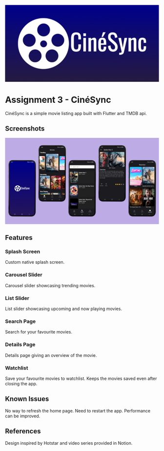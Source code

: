 <img src="screenshots/logo_bg_landscape.png"/>

# Assignment 3 - CinéSync
CinéSync is a simple movie listing app built with Flutter and TMDB api.

## Screenshots
<img src="screenshots/screens.png"/>

## Features

### Splash Screen
Custom native splash screen.

### Carousel Slider
Carousel slider showcasing trending movies.

### List Slider
List slider showcasing upcoming and now playing movies.

### Search Page
Search for your favourite movies.

### Details Page
Details page giving an overview of the movie.

### Watchlist
Save your favourite movies to watchlist. Keeps the movies saved even after closing the app.

## Known Issues
No way to refresh the home page. Need to restart the app.
Performance can be improved.

## References
Design inspired by Hotstar and video series provided in Notion.
